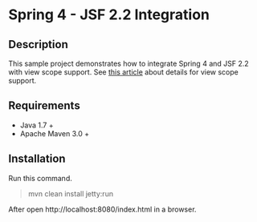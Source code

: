Spring 4 - JSF 2.2 Integration
=========


## Description

This sample project demonstrates how to integrate Spring 4 and JSF 2.2 with view scope support. See [this article][1] about details for view scope support. 

## Requirements

- Java 1.7 +
- Apache Maven 3.0 +

## Installation

Run this command.

> mvn clean install jetty:run

After open http://localhost:8080/index.html in a browser.

[1]: http://blog.harezmi.com.tr/spring-view-scope-for-jsf-2-users/
 
